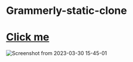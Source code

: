 # Grammerly-static-clone
# [Click me](https://anand-http.github.io/Grammerly-static-clone/)
![Screenshot from 2023-03-30 15-45-01](https://user-images.githubusercontent.com/90892063/228805382-061d419c-1ff4-4bbe-aa9c-6e1153a62590.png)
